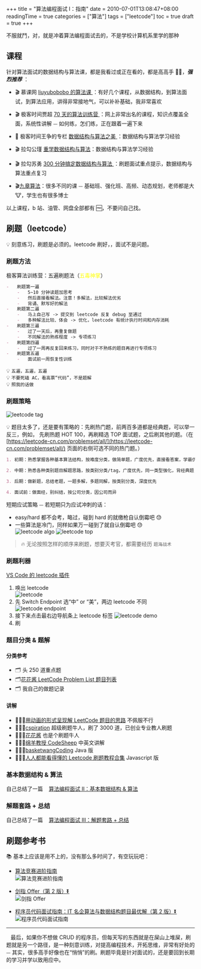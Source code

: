 +++
title = "算法编程面试 I：指南"
date = 2010-07-01T13:08:47+08:00
readingTime = true
categories = ["算法"]
tags = ["leetcode"]
toc = true
draft = true
+++

不服就⾾，对，就是冲着算法编程面试去的，不是学校计算机系里学的那种

<!--more-->

## 课程

针对算法面试的数据结构与算法课，都是我看过或正在看的，都是高高手 👍🏻，**_强烈推荐_** ：

-   🎬 慕课网 [liuyubobobo 的算法课 ](https://www.imooc.com/t/108955) ：有好几个课程，从数据结构，到算法面试，到算法应用，讲得非常接地气，可以补补基础，我非常喜欢

-   🎬 极客时间贾超 [70 天的算法训练营 ](https://u.geekbang.org/subject/algorithm/1000343) ：网上非常出名的课程，知识点覆盖全面，系统性讲解 ⏤ 如何练，怎们练，正在跟着一遍下来

-   📝 极客时间王争的专栏 [数据结构与算法之美 ](https://time.geekbang.org/column/intro/126)：数据结构与算法学习经验

-   🎬 拉勾公瑾 [重学数据结构与算法](https://kaiwu.lagou.com/course/courseInfo.htm?courseId=185#/content)：数据结构与算法学习经验

-   🎬 拉勾苏勇 [300 分钟搞定数据结构与算法 ](https://kaiwu.lagou.com/course/courseInfo.htm?courseId=3#/content) ：刷题面试重点提示，数据结构与算法重点复习

*   🎬[九章算法](https://www.jiuzhang.com/)：很多不同的课 ⏤ 基础班、强化班、高频、动态规划，老师都是大 🐮，学生也有很多博士

以上课程，b 站、油管、网盘全部都有 🆓，不要问自己找。

## 刷题（leetcode）

💡 刻意练习，刷题是必须的。leetcode 刷好，，面试不是问题。

### 刷题方法

极客算法训练营：五遍刷题法（<font color="yellow">五毒神掌</font>）

```md
-   刷题第一遍
    -   5~10 分钟读题加思考
    -   然后直接看解法。注意！多解法，比较解法优劣
    -   背诵、默写好的解法
-   刷题第二遍
    -   马上自己写 -> 提交到 leetcode 反复 debug 至通过
    -   多种解法比较、体会 -> 优化，leetcode 有统计执行时间和内存消耗
-   刷题第三遍
    -   过了一天后，再重复做题
    -   不同解法的熟练程度 -> 专项练习
-   刷题第四遍
    -   过了一周再反复回来练习，同时对于不熟练的题目再进行专项练习
-   刷题第五遍
    -   面试前一周恢复性训练
```

💡 `五遍，五遍，五遍`  
💡 `不要死磕 AC，看高票“代码”，不是题解`  
💡 `照我的话做`

### 刷题策略

![leetcode tag](/images/algo/leetcode-tag.webp)

💡 题目太多了，还是要有策略的：先刷热门题，前两百多道都是经典题，可以举一反三，例如， 先刷热题 HOT 100，再刷精选 TOP 面试题，之后刷其他的题。（在 [https://leetcode-cn.com/problemset/all/](https://leetcode-cn.com/problemset/all/) 页面的右侧可选不同的热门题。）

```md
1. 初期：熟悉掌握各种基本算法结构，按难度分类，做简单题，广度优先，直接看答案，学最优解，补基础

2. 中期：熟悉各种类别题目解题思路，按类别分类/tag，广度优先，同一类型强化，背经典题，模版，建立思维体系

3. 后期：做新题，总结老题，一题多解，多题同解，按类别分类，深度优先

4. 面试前：做面经，别纠结，按公司分类，因公司而异
```

短期应试策略 ⏤ 若短期只为应试冲刺的话：

-   easy/hard 都不会考，略过，碰到 hard 的就缴枪自认倒霉吧 😓
-   一些算法是冷门，同样如果万一碰到了就自认倒霉吧 😓  
     ![leetcode algo](/images/algo/leetcode-algo.png)
    ![leetcode top](/images/algo/leetcode-top.png)

> 🔥 无论按照怎样的顺序来刷题，想要灭考官，都需要经历 `题海战术`

### 刷题利器

[VS Code 的 leetcode 插件](https://github.com/jdneo/vscode-leetcode/blob/master/docs/README_zh-CN.md)

1. 唤出 leetcode  
   ![leetcode](/images/vscode/leetcode.png)
2. 先 Switch Endpoint 选“中” or “美”，两边 leetcode 不同  
   ![leetcode endpoint](/images/vscode/leetcode-endpoint.png)
3. 接下来点击最右边导航条上 leetcode 标签
   ![leetcode demo](/images/vscode/leetcode-demo.gif)
4. 刷

### 题目分类 & 题解

#### 分类参考

-   🗂 头 250 道重点题
-   🗂[花花酱 LeetCode Problem List 题目列表](https://zxi.mytechroad.com/blog/leetcode-problem-categories/)
-   🗂 我自己的做题记录

#### 讲解

-   💁🏻‍♂️[用动画的形式呈现解 LeetCode 题目的思路](https://github.com/MisterBooo/LeetCodeAnimation) 不佩服不行
-   💁🏻‍♂️[cspiration](https://www.youtube.com/channel/UCTWuRL33U8xBPqk3LehXjFw/playlists) 超级刷题牛人，刷了 3000 道，已创业专业教人刷题
-   💁🏻‍♂️[花花酱](https://www.youtube.com/user/xxfflower/playlists) 也是个刷题牛人
-   💁🏻‍♂️[绵羊教授 CodeSheep](https://www.youtube.com/playlist?list=PLgkTb_uYkq5f6mI52NZv68QTb6Ui7omWX) 中英文讲解
-   💁🏻‍♂️[basketwangCoding](https://www.youtube.com/playlist?list=PLH8TFsY0qnE2R9kf_9vahNY6pG9601z_4) Java 版
-   💁🏻‍♂️[人人都能看得懂的 Leetcode 刷题教程合集](https://www.bilibili.com/video/BV1wA411b7qZ) Javascript 版

### 基本数据结构 & 算法

自己总结了一篇 <i class="fas fa-external-link-alt"></i>&nbsp;&nbsp; [算法编程面试 II：基本数据结构 & 算法](/posts/interview-algo-ii/)

### 解题套路 + 总结

自己总结了一篇 <i class="fas fa-external-link-alt"></i>&nbsp;&nbsp; [算法编程面试 III：解题套路 + 总结](/posts/interview-algo-iii/)

## 刷题参考书

📚 基本上应该是用不上的，没有那么多时间了，有空玩玩吧：

-   [算法竞赛进阶指南]()  
    ![算法竞赛进阶指南](/images/algo/book-sfjsjjzn.png)

-   [剑指 Offer（第 2 版）⏬](https://drive.google.com/open?id=118MNIjDQGf-jAL8GOP5YSO1PPeZebBlQ)  
    ![剑指 Offer](/images/algo/book-jian.zhi.offer.png)

-   [程序员代码面试指南：IT 名企算法与数据结构题目最优解（第 2 版）⏬](https://drive.google.com/open?id=1Vnsqij9A0SnJ2ZNlMQrf5sVvw1_OsSxJ)  
    ![程序员代码面试指南](/images/algo/book-zuo.cheng.yun.png)

---

<i class="fas fa-map-marker-alt"></i>&nbsp;&nbsp; 最后，如果你不想做 CRUD 的程序员，但每天写的东西就是在屎山上堆屎，刷题就是另一个路径，是一种刻意训练，对提高编程技术，开拓思维，非常有好处的 ⏤ 其实，很多高手好像也在“悄悄”的刷。刷题毕竟是针对面试的，还是要回到长期的学习并学以致用应中。
